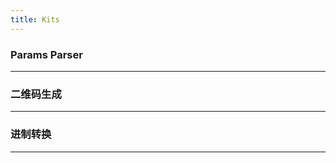 ```yaml
---
title: Kits
---
```


### Params Parser

<ParamsParser />

---

### 二维码生成

<QrcodeGenerator />

---

### 进制转换

<HexConverter />

---